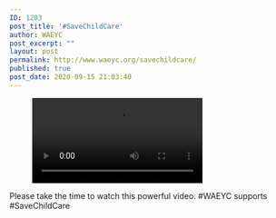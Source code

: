 ```yaml
---
ID: 1203
post_title: '#SaveChildCare'
author: WAEYC
post_excerpt: ""
layout: post
permalink: http://www.waeyc.org/savechildcare/
published: true
post_date: 2020-09-15 21:03:40
---
```

<!-- wp:media-text {"mediaId":1204,"mediaLink":"http://www.waeyc.org/?attachment_id=1204","mediaType":"video"} -->
<div class="wp-block-media-text alignwide is-stacked-on-mobile"><figure class="wp-block-media-text__media"><video controls src="http://www.waeyc.org/wp-content/uploads/2020/09/Save-Child-Care-Video-Washington.mp4"></video></figure><div class="wp-block-media-text__content"><!-- wp:paragraph {"placeholder":"Content…","fontSize":"large"} -->
<p class="has-large-font-size">Please take the time to watch this powerful video. #WAEYC supports #SaveChildCare </p>
<!-- /wp:paragraph --></div></div>
<!-- /wp:media-text -->